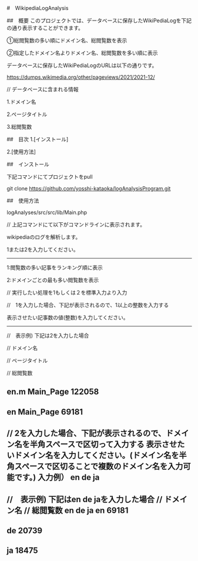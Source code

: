 #　WikipediaLogAnalysis

##　概要
このプロジェクトでは、データベースに保存したWikiPediaLogを下記の通り表示することができます。

①総閲覧数の多い順にドメイン名、総閲覧数を表示

②指定したドメイン名よりドメイン名、総閲覧数を多い順に表示

データベースに保存したWikiPediaLogのURLは以下の通りです。

https://dumps.wikimedia.org/other/pageviews/2021/2021-12/

// データベースに含まれる情報

1.ドメイン名

2.ページタイトル

3.総閲覧数

##　目次
1.[インストール]

2.[使用方法]

##　インストール

下記コマンドにてプロジェクトをpull

git clone https://github.com/yosshi-kataoka/logAnalysisProgram.git

##　使用方法

logAnalyses/src/src/lib/Main.php

// 上記コマンドにて以下がコマンドラインに表示されます。

wikipediaのログを解析します。

1または2を入力してください。

------------------------------

1:閲覧数の多い記事をランキング順に表示

2:ドメインごとの最も多い閲覧数を表示

// 実行したい処理を1もしくは２を標準入力より入力

//　1を入力した場合、下記が表示されるので、1以上の整数を入力する

表示させたい記事数の値(整数)を入力してください。

------------------------------

//　表示例) 下記は2を入力した場合

// ドメイン名

// ページタイトル

// 総閲覧数

en.m
Main_Page
122058
------------------------------
en
Main_Page
69181
------------------------------

// 2を入力した場合、下記が表示されるので、ドメイン名を半角スペースで区切って入力する
表示させたいドメイン名を入力してください。(ドメイン名を半角スペースで区切ることで複数のドメイン名を入力可能です。)
入力例） en de ja
------------------------------
//　表示例) 下記はen de jaを入力した場合
// ドメイン名
// 総閲覧数
en de ja
en
69181
------------------------------
de
20739
------------------------------
ja
18475
------------------------------
